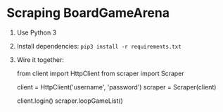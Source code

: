Scraping BoardGameArena
=======================

1. Use Python 3
2. Install dependencies: `pip3 install -r requirements.txt`
3. Wire it together:

    from client import HttpClient
    from scraper import Scraper

    client = HttpClient('username', 'password')
    scraper = Scraper(client)

    client.login()
    scraper.loopGameList()
